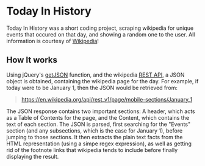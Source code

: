 # Today In History
Today In History was a short coding project, scraping wikipedia for unique events that occured on that day, and showing a random one to the user. All information is courtesy of [Wikipedia](http://www.wikipedia.org)!
## How It works
Using jQuery's [getJSON](https://api.jquery.com/jQuery.getJSON/) function, and the wikipedia [REST API](https://en.wikipedia.org/api/rest_v1/), a JSON object is obtained, containing the wikipedia page for the day. For example, if today were to be January 1, then the JSON would be retrieved from:
> https://en.wikipedia.org/api/rest_v1/page/mobile-sections/January_1  

The JSON response contains two important sections: A header, which acts as a Table of Contents for the page, and the Content, which contains the text of each section. The JSON is parsed, first searching for the "Events" section (and any subsections, which is the case for January 1), before jumping to those sections. It then extracts the plain text facts from the HTML representation (using a simpe regex expression), as well as getting rid of the footnote links that wikipedia tends to include before finally displaying the result.  